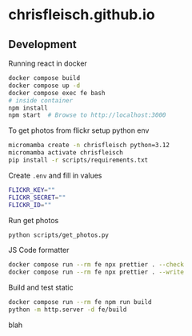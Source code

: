 # chrisfleisch.github.io

## Development

Running react in docker

```bash
docker compose build
docker compose up -d
docker compose exec fe bash
# inside container
npm install
npm start  # Browse to http://localhost:3000
```

To get photos from flickr setup python env

```bash
micromamba create -n chrisfleisch python=3.12
micromamba activate chrisfleisch
pip install -r scripts/requirements.txt
```

Create `.env` and fill in values

```bash
FLICKR_KEY=""
FLICKR_SECRET=""
FLICKR_ID=""
```

Run get photos

```bash
python scripts/get_photos.py
```

JS Code formatter

```bash
docker compose run --rm fe npx prettier . --check
docker compose run --rm fe npx prettier . --write
```

Build and test static

```bash
docker compose run --rm fe npm run build
python -m http.server -d fe/build
```

blah
